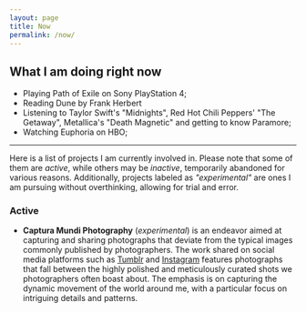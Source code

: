 ```yaml
---
layout: page
title: Now
permalink: /now/
---
```


## What I am doing right now

- Playing Path of Exile on Sony PlayStation 4;
- Reading Dune by Frank Herbert
- Listening to Taylor Swift's "Midnights", Red Hot Chili Peppers' "The Getaway", Metallica's "Death Magnetic" and getting to know Paramore;
- Watching Euphoria on HBO;

----

Here is a list of projects I am currently involved in. Please note that some of them are *active*, while others may be *inactive*, temporarily abandoned for various reasons. Additionally, projects labeled as *"experimental"* are ones I am pursuing without overthinking, allowing for trial and error.

### Active

- **Captura Mundi Photography** (*experimental*) is an endeavor aimed at capturing and sharing photographs that deviate from the typical images commonly published by photographers. The work shared on social media platforms such as [Tumblr](https://capturamundi.blog) and [Instagram](https://www.instagram.com/capturamundi/) features photographs that fall between the highly polished and meticulously curated shots we photographers often boast about. The emphasis is on capturing the dynamic movement of the world around me, with a particular focus on intriguing details and patterns.
